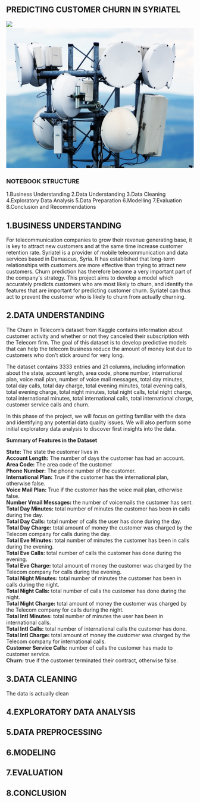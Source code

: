 ## PREDICTING CUSTOMER CHURN IN SYRIATEL
![](https://github.com/VincentKiplangat/Predicting-customer-churn-for-SyrialTel/edit/main/Telecomunication.jpg)
![Telecommunication Image](Telecomunication.jpg)
### NOTEBOOK STRUCTURE
1.Business Understanding
2.Data Understanding
3.Data Cleaning
4.Exploratory Data Analysis
5.Data Preparation
6.Modelling
7.Evaluation
8.Conclusion and Recommendations

## 1.BUSINESS UNDERSTANDING
For telecommunication companies to grow their revenue generating base, it is key to attract new customers and at the same time increase customer retention rate. Syriatel is a provider of mobile telecommunication and data services based in Damascus, Syria. It has established that long-term relationships with customers are more effective than trying to attract new customers. Churn prediction has therefore become a very important part of the company's strategy. This project aims to develop a model which accurately predicts customers who are most likely to churn, and identify the features that are important for predicting customer churn. Syriatel can thus act to prevent the customer who is likely to churn from actually churning.

## 2.DATA UNDERSTANDING
The Churn in Telecom’s dataset from Kaggle contains information about customer activity and whether or not they canceled their subscription with the Telecom firm. The goal of this dataset is to develop predictive models that can help the telecom business reduce the amount of money lost due to customers who don’t stick around for very long.

The dataset contains 3333 entries and 21 columns, including information about the state, account length, area code, phone number, international plan, voice mail plan, number of voice mail messages, total day minutes, total day calls, total day charge, total evening minutes, total evening calls, total evening charge, total night minutes, total night calls, total night charge, total international minutes, total international calls, total international charge, customer service calls and churn.

In this phase of the project, we will focus on getting familiar with the data and identifying any potential data quality issues. We will also perform some initial exploratory data analysis to discover first insights into the data.

**Summary of Features in the Dataset**

**State:** The state the customer lives in  
**Account Length:** The number of days the customer has had an account.  
**Area Code:** The area code of the customer  
**Phone Number:** The phone number of the customer.  
**International Plan:** True if the customer has the international plan, otherwise false.  
**Voice Mail Plan:** True if the customer has the voice mail plan, otherwise false.  
**Number Vmail Messages:** the number of voicemails the customer has sent.  
**Total Day Minutes:** total number of minutes the customer has been in calls during the day.  
**Total Day Calls:** total number of calls the user has done during the day.  
**Total Day Charge:** total amount of money the customer was charged by the Telecom company for calls during the day.  
**Total Eve Minutes:** total number of minutes the customer has been in calls during the evening.  
**Total Eve Calls:** total number of calls the customer has done during the evening.  
**Total Eve Charge:** total amount of money the customer was charged by the Telecom company for calls during the evening.  
**Total Night Minutes:** total number of minutes the customer has been in calls during the night.  
**Total Night Calls:** total number of calls the customer has done during the night.  
**Total Night Charge:** total amount of money the customer was charged by the Telecom company for calls during the night.  
**Total Intl Minutes:** total number of minutes the user has been in international calls.  
**Total Intl Calls:** total number of international calls the customer has done.  
**Total Intl Charge:** total amount of money the customer was charged by the Telecom company for international calls.  
**Customer Service Calls:** number of calls the customer has made to customer service.  
**Churn:** true if the customer terminated their contract, otherwise false.  


## 3.DATA CLEANING
The data is actually clean 
## 4.EXPLORATORY DATA ANALYSIS
## 5.DATA PREPROCESSING
## 6.MODELING
## 7.EVALUATION
## 8.CONCLUSION

